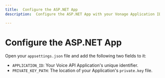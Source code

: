```yaml
---
title:  Configure the ASP.NET App
description:  Configure the ASP.NET App with your Vonage Application ID and private key

---
```


Configure the ASP.NET App
=========================

Open your `appsettings.json` file and add the following two fields to it:

* `APPLICATION_ID`: Your Voice API Application's unique identifier.
* `PRIVATE_KEY_PATH`: The location of your Application's `private.key` file.

